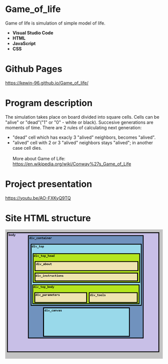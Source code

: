 # Game_of_life
Game of life is simulation of simple model of life. <br />
* **Visual Studio Code** <br />
* **HTML** <br />
* **JavaScript** <br />
* **CSS** <br />

# Github Pages
https://kewin-96.github.io/Game_of_life/

# Program description
The simulation takes place on board divided into square cells. Cells can be "alive" or "dead"("1" or "0" - white or black). Succesive generations are moments of time. There are 2 rules of calculating next generation: <br />
* "dead" cell which has exacly 3 "alived" neighbors, becomes "alived". <br />
* "alived" cell with 2 or 3 "alived" neighbors stays "alived"; in another case cell dies. <br /> <br />
More about Game of Life: https://en.wikipedia.org/wiki/Conway%27s_Game_of_Life <br />

# Project presentation
https://youtu.be/AO-FXKyQ9TQ

# Site HTML structure
![Site structure](https://github.com/Kewin-96/Game_of_life/blob/main/img/Site_structure.png)
